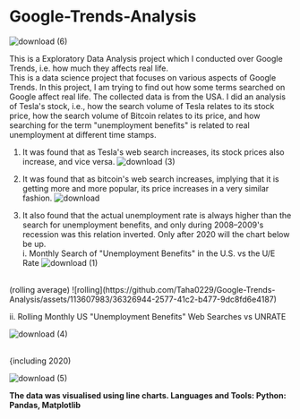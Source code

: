 # Google-Trends-Analysis
![download (6)](https://github.com/Taha0229/Google-Trends-Analysis/assets/113607983/56b7339b-aa44-469f-bac7-d62edfcd446f)

This is a Exploratory Data Analysis project which I conducted over Google Trends, i.e. how much they affects real life.
<br/>
This is a data science project that focuses on various aspects of Google Trends. In this project, I am trying to find out how some terms searched on Google affect real life. The collected data is from the USA.
I did an analysis of Tesla's stock, i.e., how the search volume of Tesla relates to its stock price, how the search volume of Bitcoin relates to its price, and how searching for the term "unemployment benefits" is related to real unemployment at different time stamps.
1. It was found that as Tesla's web search increases, its stock prices also increase, and vice versa.
   ![download (3)](https://github.com/Taha0229/Google-Trends-Analysis/assets/113607983/834dccbb-212c-44ab-aded-df72837fac32)

2. It was found that as bitcoin's web search increases, implying that it is getting more and more popular, its price increases in a very similar fashion.
   ![download](https://github.com/Taha0229/Google-Trends-Analysis/assets/113607983/feffec05-62a0-4e7e-bce1-0079e5a75d58)

3. It also found that the actual unemployment rate is always higher than the search for unemployment benefits, and only during 2008–2009's recession was this relation inverted. Only after 2020 will the chart below be up.
   <br>
   i. Monthly Search of "Unemployment Benefits" in the U.S. vs the U/E Rate
   ![download (1)](https://github.com/Taha0229/Google-Trends-Analysis/assets/113607983/ddc1f335-30ff-421e-a3bd-9c42792221ac)
<br>
(rolling average)
![rolling](https://github.com/Taha0229/Google-Trends-Analysis/assets/113607983/36326944-2577-41c2-b477-9dc8fd6e4187)



ii. Rolling Monthly US "Unemployment Benefits" Web Searches vs UNRATE

![download (4)](https://github.com/Taha0229/Google-Trends-Analysis/assets/113607983/c85c294a-1a41-4135-8c49-5808904ac1a5)


<br>
{including 2020)

![download (5)](https://github.com/Taha0229/Google-Trends-Analysis/assets/113607983/2f54ce0f-38a8-4a07-8d30-4f6ac5c52c98)



**The data was visualised using line charts.
Languages and Tools: Python: Pandas, Matplotlib**
